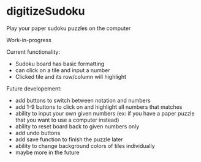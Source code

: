# digitizeSudoku
Play your paper sudoku puzzles on the computer

Work-in-progress

Current functionality:
- Sudoku board has basic formatting
- can click on a tile and input a number
- Clicked tile and its row/column will highlight

Future developement:
- add buttons to switch between notation and numbers
- add 1-9 buttons to click on and highlight all numbers that matches
- ability to input your own given numbers (ex: if you have a paper puzzle that you want to use a computer instead)
- ability to reset board back to given numbers only
- add undo buttons
- add save function to finish the puzzle later
- ability to change background colors of tiles individually
- maybe more in the future
